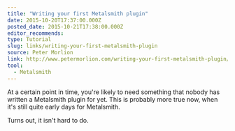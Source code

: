 ```yaml
---
title: "Writing your first Metalsmith plugin"
date: 2015-10-20T17:37:00.000Z
posted_date: 2015-10-21T17:38:00.000Z
editor_recommends:
type: Tutorial
slug: links/writing-your-first-metalsmith-plugin
source: Peter Morlion
link: http://www.petermorlion.com/writing-your-first-metalsmith-plugin/
tool:
  - Metalsmith
---
```

At a certain point in time, you're likely to need something that nobody has written a Metalsmith plugin for yet. This is probably more true now, when it's still quite early days for Metalsmith.

Turns out, it isn't hard to do.



